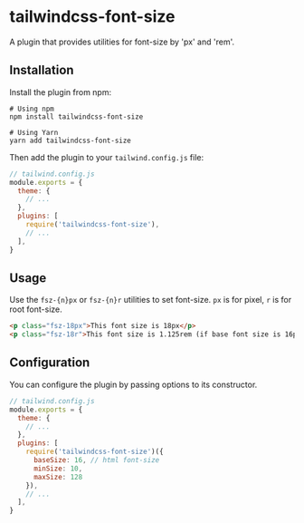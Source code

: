 # tailwindcss-font-size

A plugin that provides utilities for font-size by 'px' and 'rem'.

## Installation
Install the plugin from npm:
```
# Using npm
npm install tailwindcss-font-size

# Using Yarn
yarn add tailwindcss-font-size
```

Then add the plugin to your `tailwind.config.js` file:
```js
// tailwind.config.js
module.exports = {
  theme: {
    // ...
  },
  plugins: [
    require('tailwindcss-font-size'),
    // ...
  ],
}
```

## Usage
Use the `fsz-{n}px` or `fsz-{n}r` utilities to set font-size.
`px` is for pixel, `r` is for root font-size.

```html
<p class="fsz-18px">This font size is 18px</p>
<p class="fsz-18r">This font size is 1.125rem (if base font size is 16px)</p>
```

## Configuration
You can configure the plugin by passing options to its constructor.
```js
// tailwind.config.js
module.exports = {
  theme: {
    // ...
  },
  plugins: [
    require('tailwindcss-font-size')({ 
      baseSize: 16, // html font-size
      minSize: 10,
      maxSize: 128 
    }),
    // ...
  ],
}
```


